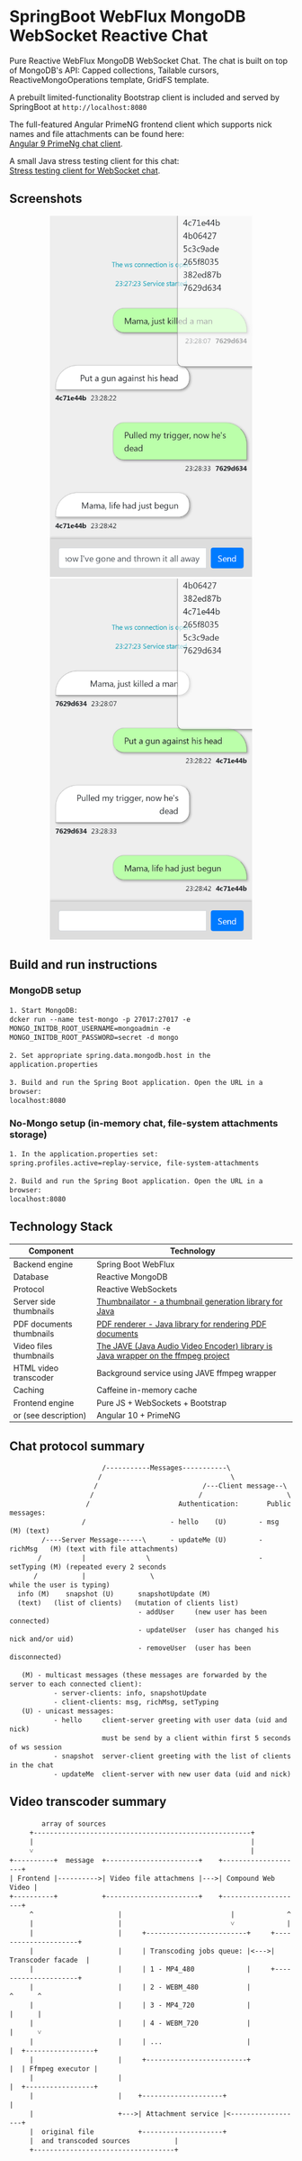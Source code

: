 # SpringBoot WebFlux MongoDB WebSocket Reactive Chat

Pure Reactive WebFlux MongoDB WebSocket Chat. The chat is built on top of MongoDB's API: Capped collections, Tailable cursors, ReactiveMongoOperations template, GridFS template.

A prebuilt limited-functionality Bootstrap client is included and served by SpringBoot at `http://localhost:8080`

The full-featured Angular PrimeNG frontend client which supports nick names and file attachments can be found here:
<br>
[Angular 9 PrimeNg chat client](https://github.com/alexshavlovsky/primeng-chat-client.git).

A small Java stress testing client for this chat:
<br>
[Stress testing client for WebSocket chat](https://github.com/alexshavlovsky/ws-chat-test-java-client).

## Screenshots

<p align="center">
  <img src="screenshots/1_client_1.png?raw=true" width="360"/>
  <img src="screenshots/2_client_2.png?raw=true" width="360"/>  
</p>

## Build and run instructions

### MongoDB setup
```
1. Start MongoDB:
dcker run --name test-mongo -p 27017:27017 -e MONGO_INITDB_ROOT_USERNAME=mongoadmin -e MONGO_INITDB_ROOT_PASSWORD=secret -d mongo

2. Set appropriate spring.data.mongodb.host in the application.properties

3. Build and run the Spring Boot application. Open the URL in a browser:
localhost:8080
```
### No-Mongo setup (in-memory chat, file-system attachments storage)
```
1. In the application.properties set:
spring.profiles.active=replay-service, file-system-attachments
 
2. Build and run the Spring Boot application. Open the URL in a browser:
localhost:8080
```
## Technology Stack

Component                 | Technology
---                       | ---
Backend engine            | Spring Boot WebFlux
Database                  | Reactive MongoDB
Protocol                  | Reactive WebSockets
Server side thumbnails    | [Thumbnailator - a thumbnail generation library for Java](https://github.com/coobird/thumbnailator)
PDF documents thumbnails  | [PDF renderer - Java library for rendering PDF documents](https://github.com/katjas/PDFrenderer)
Video files thumbnails    | [The JAVE (Java Audio Video Encoder) library is Java wrapper on the ffmpeg project](https://github.com/a-schild/jave2)
HTML video transcoder     | Background service using JAVE ffmpeg wrapper
Caching                   | Caffeine in-memory cache
Frontend engine           | Pure JS + WebSockets + Bootstrap
or (see description)      | Angular 10 + PrimeNG

## Chat protocol summary
```
                       /-----------Messages-----------\
                      /                                \
                     /                          /---Client message--\
                    /                          /                     \
                   /                      Authentication:       Public messages:
                  /                     - hello    (U)        - msg       (M) (text)
        /----Server Message------\      - updateMe (U)        - richMsg   (M) (text with file attachments)
       /          |               \                           - setTyping (M) (repeated every 2 seconds
      /           |                \                                           while the user is typing)
  info (M)    snapshot (U)      snapshotUpdate (M)
  (text)   (list of clients)   (mutation of clients list)
                                - addUser     (new user has been connected)
                                - updateUser  (user has changed his nick and/or uid)
                                - removeUser  (user has been disconnected)

   (M) - multicast messages (these messages are forwarded by the server to each connected client):
           - server-clients: info, snapshotUpdate
           - client-clients: msg, richMsg, setTyping
   (U) - unicast messages:
           - hello     client-server greeting with user data (uid and nick)
                       must be send by a client within first 5 seconds of ws session
           - snapshot  server-client greeting with the list of clients in the chat
           - updateMe  client-server with new user data (uid and nick)
```
## Video transcoder summary
```
        array of sources
     +------------------------------------------------------+
     |                                                      |
     ˅                                                      |
+----------+  message  +-----------------------+    +--------------------+
| Frontend |---------->| Video file attachmens |--->| Compound Web Video |
+----------+           +-----------------------+    +--------------------+
     ^                     |                           |             ^
     |                     |                           ˅             |
     |                     |     +-------------------------+     +---------------------+
     |                     |     | Transcoding jobs queue: |<--->|  Transcoder facade  |
     |                     |     | 1 - MP4_480             |     +---------------------+
     |                     |     | 2 - WEBM_480            |             ^      ^
     |                     |     | 3 - MP4_720             |             |      |
     |                     |     | 4 - WEBM_720            |             |      ˅
     |                     |     | ...                     |             |  +-----------------+
     |                     |     +-------------------------+             |  | Ffmpeg executor |
     |                     |                                             |  +-----------------+
     |                     |    +--------------------+                   |
     |                     +--->| Attachment service |<------------------+
     |  original file           +--------------------+
     |  and transcoded sources           |
     +-----------------------------------+
```

